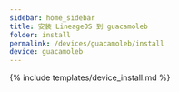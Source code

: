 ```yaml
---
sidebar: home_sidebar
title: 安装 LineageOS 到 guacamoleb
folder: install
permalink: /devices/guacamoleb/install
device: guacamoleb
---
```

{% include templates/device_install.md %}
